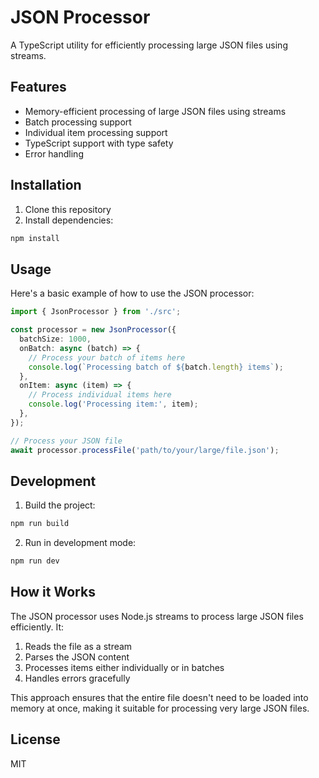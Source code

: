 # JSON Processor

A TypeScript utility for efficiently processing large JSON files using streams.

## Features

- Memory-efficient processing of large JSON files using streams
- Batch processing support
- Individual item processing support
- TypeScript support with type safety
- Error handling

## Installation

1. Clone this repository
2. Install dependencies:
```bash
npm install
```

## Usage

Here's a basic example of how to use the JSON processor:

```typescript
import { JsonProcessor } from './src';

const processor = new JsonProcessor({
  batchSize: 1000,
  onBatch: async (batch) => {
    // Process your batch of items here
    console.log(`Processing batch of ${batch.length} items`);
  },
  onItem: async (item) => {
    // Process individual items here
    console.log('Processing item:', item);
  },
});

// Process your JSON file
await processor.processFile('path/to/your/large/file.json');
```

## Development

1. Build the project:
```bash
npm run build
```

2. Run in development mode:
```bash
npm run dev
```

## How it Works

The JSON processor uses Node.js streams to process large JSON files efficiently. It:

1. Reads the file as a stream
2. Parses the JSON content
3. Processes items either individually or in batches
4. Handles errors gracefully

This approach ensures that the entire file doesn't need to be loaded into memory at once, making it suitable for processing very large JSON files.

## License

MIT
